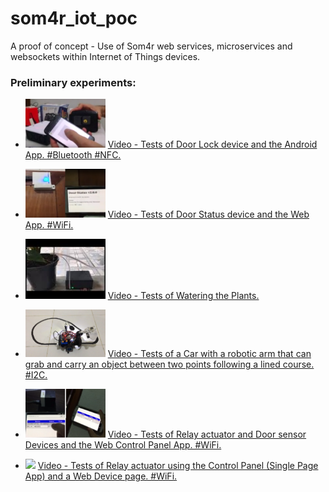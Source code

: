 # som4r_iot_poc

A proof of concept - Use of Som4r web services, microservices and websockets within Internet of Things devices.

### Preliminary experiments:

 * <img src="https://github.com/som4r/som4r_iot_poc/blob/master/dev_lock_v1.png" width="128"> [Video - Tests of Door Lock device and the Android App. #Bluetooth #NFC.](https://youtu.be/0F-G--c5A_c)
 * <img src="https://github.com/som4r/som4r_iot_poc/blob/master/dev_door_v1.png" width="128"> [Video - Tests of Door Status device and the Web App. #WiFi.](https://youtu.be/JMceOPaLL4w)
 * <img src="https://github.com/som4r/som4r_iot_poc/blob/master/dev_watering.jpg" width="128"> [Video - Tests of Watering the Plants.](https://youtu.be/xcvRWib8xsk) 
 * <img src="https://github.com/som4r/som4r_iot_poc/blob/master/dev_car_arm_v1.png" width="128"> [Video - Tests of a Car with a robotic arm that can grab and carry an object between two points following a lined course. #I2C.](https://youtu.be/Ir9XpCjgkgM)
 * <img src="https://github.com/som4r/som4r_iot_poc/blob/master/dev_relay_door_v2.png" width="128"> [Video - Tests of Relay actuator and Door sensor Devices and the Web Control Panel App. #WiFi.](https://youtu.be/XwcIHWtZT8Q) 
 
 * <img src="https://github.com/som4r/som4r_iot_poc/blob/master/dev_relay_v3.png" width="128"> [Video - Tests of Relay actuator using the Control Panel (Single Page App) and a Web Device page. #WiFi.](https://youtu.be/1xJLapAvFys)
